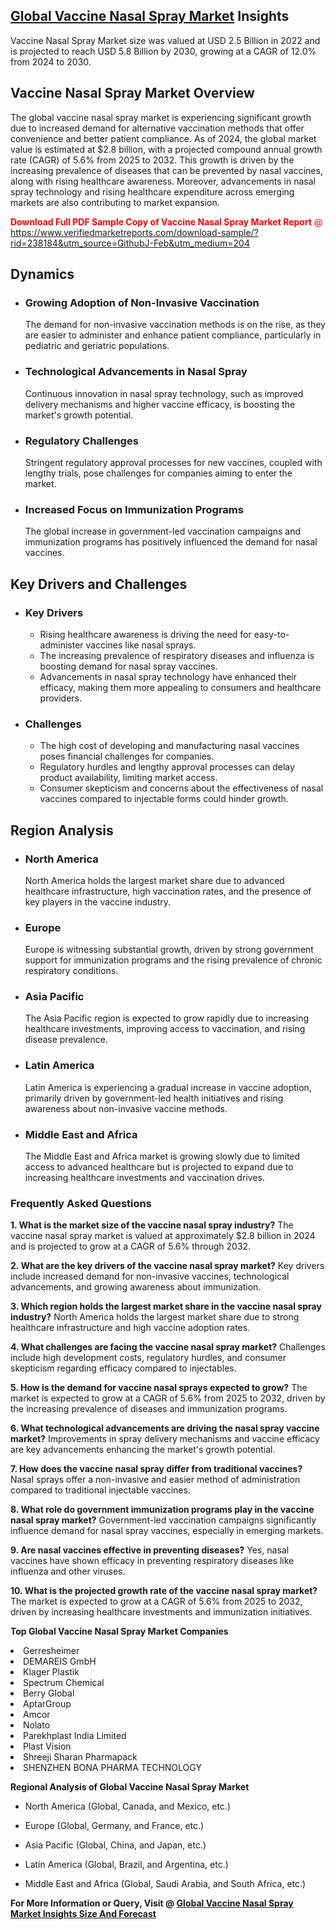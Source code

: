 <h2><a href="https://www.verifiedmarketreports.com/download-sample/?rid=238184&amp;utm_source=GithubJ&amp;utm_medium=204" target="_blank">Global Vaccine Nasal Spray Market</a> Insights</h2><p>Vaccine Nasal Spray Market size was valued at USD 2.5 Billion in 2022 and is projected to reach USD 5.8 Billion by 2030, growing at a CAGR of 12.0% from 2024 to 2030.</p><p><h2>Vaccine Nasal Spray Market Overview</h2> <p>The global vaccine nasal spray market is experiencing significant growth due to increased demand for alternative vaccination methods that offer convenience and better patient compliance. As of 2024, the global market value is estimated at $2.8 billion, with a projected compound annual growth rate (CAGR) of 5.6% from 2025 to 2032. This growth is driven by the increasing prevalence of diseases that can be prevented by nasal vaccines, along with rising healthcare awareness. Moreover, advancements in nasal spray technology and rising healthcare expenditure across emerging markets are also contributing to market expansion.</p> <p><p><span class=""><span style="color: #ff0000;"><strong>Download Full PDF Sample Copy of Vaccine Nasal Spray Market Report</strong> @ </span><a href="https://www.verifiedmarketreports.com/download-sample/?rid=238184&amp;utm_source=GithubJ-Feb&amp;utm_medium=204" target="_blank">https://www.verifiedmarketreports.com/download-sample/?rid=238184&amp;utm_source=GithubJ-Feb&amp;utm_medium=204</a></span></p></p> <h2>Dynamics</h2> <ul> <li><h3>Growing Adoption of Non-Invasive Vaccination</h3> The demand for non-invasive vaccination methods is on the rise, as they are easier to administer and enhance patient compliance, particularly in pediatric and geriatric populations.</li> <li><h3>Technological Advancements in Nasal Spray</h3> Continuous innovation in nasal spray technology, such as improved delivery mechanisms and higher vaccine efficacy, is boosting the market's growth potential.</li> <li><h3>Regulatory Challenges</h3> Stringent regulatory approval processes for new vaccines, coupled with lengthy trials, pose challenges for companies aiming to enter the market.</li> <li><h3>Increased Focus on Immunization Programs</h3> The global increase in government-led vaccination campaigns and immunization programs has positively influenced the demand for nasal vaccines.</li> </ul> <h2>Key Drivers and Challenges</h2> <ul> <li><h3>Key Drivers</h3> <ul> <li>Rising healthcare awareness is driving the need for easy-to-administer vaccines like nasal sprays.</li> <li>The increasing prevalence of respiratory diseases and influenza is boosting demand for nasal spray vaccines.</li> <li>Advancements in nasal spray technology have enhanced their efficacy, making them more appealing to consumers and healthcare providers.</li> </ul> </li> <li><h3>Challenges</h3> <ul> <li>The high cost of developing and manufacturing nasal vaccines poses financial challenges for companies.</li> <li>Regulatory hurdles and lengthy approval processes can delay product availability, limiting market access.</li> <li>Consumer skepticism and concerns about the effectiveness of nasal vaccines compared to injectable forms could hinder growth.</li> </ul> </li> </ul> <h2>Region Analysis</h2> <ul> <li><h3>North America</h3> North America holds the largest market share due to advanced healthcare infrastructure, high vaccination rates, and the presence of key players in the vaccine industry.</li> <li><h3>Europe</h3> Europe is witnessing substantial growth, driven by strong government support for immunization programs and the rising prevalence of chronic respiratory conditions.</li> <li><h3>Asia Pacific</h3> The Asia Pacific region is expected to grow rapidly due to increasing healthcare investments, improving access to vaccination, and rising disease prevalence.</li> <li><h3>Latin America</h3> Latin America is experiencing a gradual increase in vaccine adoption, primarily driven by government-led health initiatives and rising awareness about non-invasive vaccine methods.</li> <li><h3>Middle East and Africa</h3> The Middle East and Africa market is growing slowly due to limited access to advanced healthcare but is projected to expand due to increasing healthcare investments and vaccination drives.</li> </ul> <h3>Frequently Asked Questions</h3> <p><strong>1. What is the market size of the vaccine nasal spray industry?</strong> The vaccine nasal spray market is valued at approximately $2.8 billion in 2024 and is projected to grow at a CAGR of 5.6% through 2032.</p> <p><strong>2. What are the key drivers of the vaccine nasal spray market?</strong> Key drivers include increased demand for non-invasive vaccines, technological advancements, and growing awareness about immunization.</p> <p><strong>3. Which region holds the largest market share in the vaccine nasal spray industry?</strong> North America holds the largest market share due to strong healthcare infrastructure and high vaccine adoption rates.</p> <p><strong>4. What challenges are facing the vaccine nasal spray market?</strong> Challenges include high development costs, regulatory hurdles, and consumer skepticism regarding efficacy compared to injectables.</p> <p><strong>5. How is the demand for vaccine nasal sprays expected to grow?</strong> The market is expected to grow at a CAGR of 5.6% from 2025 to 2032, driven by the increasing prevalence of diseases and immunization programs.</p> <p><strong>6. What technological advancements are driving the nasal spray vaccine market?</strong> Improvements in spray delivery mechanisms and vaccine efficacy are key advancements enhancing the market's growth potential.</p> <p><strong>7. How does the vaccine nasal spray differ from traditional vaccines?</strong> Nasal sprays offer a non-invasive and easier method of administration compared to traditional injectable vaccines.</p> <p><strong>8. What role do government immunization programs play in the vaccine nasal spray market?</strong> Government-led vaccination campaigns significantly influence demand for nasal spray vaccines, especially in emerging markets.</p> <p><strong>9. Are nasal vaccines effective in preventing diseases?</strong> Yes, nasal vaccines have shown efficacy in preventing respiratory diseases like influenza and other viruses.</p> <p><strong>10. What is the projected growth rate of the vaccine nasal spray market?</strong> The market is expected to grow at a CAGR of 5.6% from 2025 to 2032, driven by increasing healthcare investments and immunization initiatives.</p> </p><p><strong>Top Global Vaccine Nasal Spray Market Companies</strong></p><div data-test-id=""><p><li>Gerresheimer</li><li> DEMAREIS GmbH</li><li> Klager Plastik</li><li> Spectrum Chemical</li><li> Berry Global</li><li> AptarGroup</li><li> Amcor</li><li> Nolato</li><li> Parekhplast India Limited</li><li> Plast Vision</li><li> Shreeji Sharan Pharmapack</li><li> SHENZHEN BONA PHARMA TECHNOLOGY</li></p><div><strong>Regional Analysis of&nbsp;Global Vaccine Nasal Spray Market</strong></div><ul><li dir="ltr"><p dir="ltr">North America&nbsp;(Global, Canada, and Mexico, etc.)</p></li><li dir="ltr"><p dir="ltr">Europe (Global, Germany, and France, etc.)</p></li><li dir="ltr"><p dir="ltr">Asia Pacific&nbsp;(Global, China, and Japan, etc.)</p></li><li dir="ltr"><p dir="ltr">Latin America&nbsp;(Global, Brazil, and Argentina, etc.)</p></li><li dir="ltr">Middle East and Africa&nbsp;(Global, Saudi Arabia, and South Africa, etc.)</li></ul><p><strong>For More Information or Query, Visit @&nbsp;</strong><strong><a href="https://www.verifiedmarketreports.com/product/vaccine-nasal-spray-market/?utm_source=GithubJ&amp;utm_medium=204" target="_blank">Global Vaccine Nasal Spray Market Insights Size And Forecast</a></strong></p></div>
